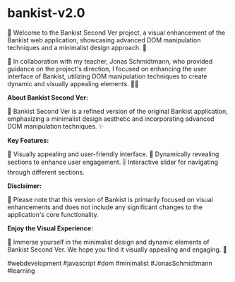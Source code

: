 # bankist-v2.0

🎉 Welcome to the Bankist Second Ver project, a visual enhancement of the Bankist web application, showcasing advanced DOM manipulation techniques and a minimalist design approach. 🎉

🎨 In collaboration with my teacher, Jonas Schmidtmann, who provided guidance on the project's direction, I focused on enhancing the user interface of Bankist, utilizing DOM manipulation techniques to create dynamic and visually appealing elements. 👨‍🎨

**About Bankist Second Ver:**

🏦 Bankist Second Ver is a refined version of the original Bankist application, emphasizing a minimalist design aesthetic and incorporating advanced DOM manipulation techniques. ✨

**Key Features:**

👀 Visually appealing and user-friendly interface.
💨 Dynamically revealing sections to enhance user engagement.
🎚️ Interactive slider for navigating through different sections.

**Disclaimer:**

📝 Please note that this version of Bankist is primarily focused on visual enhancements and does not include any significant changes to the application's core functionality.

**Enjoy the Visual Experience:**

👋 Immerse yourself in the minimalist design and dynamic elements of Bankist Second Ver. We hope you find it visually appealing and engaging. 🤝

#webdevelopment #javascript #dom #minimalist #JonasSchmidtmann #learning
